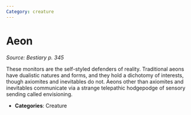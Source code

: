 ```yaml
---
Category: creature
---
```

# Aeon  
*Source: Bestiary p. 345*  

These monitors are the self-styled defenders of reality. Traditional aeons have dualistic natures and forms, and they hold a dichotomy of interests, though axiomites and inevitables do not. Aeons other than axiomites and inevitables communicate via a strange telepathic hodgepodge of sensory sending called envisioning.

- **Categories**: Creature